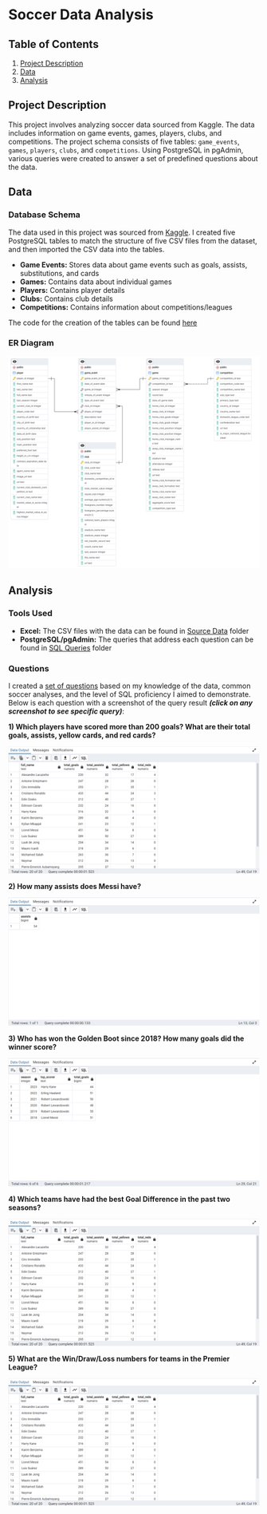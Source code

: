 # Soccer Data Analysis

## Table of Contents
1. [Project Description](#project-description)
2. [Data](#data)
3. [Analysis](#analysis)

## Project Description
This project involves analyzing soccer data sourced from Kaggle. The data includes information on game events, games, players, clubs, and competitions. The project schema consists of five tables: `game_events`, `games`, `players`, `clubs`, and `competitions`. Using PostgreSQL in pgAdmin, various queries were created to answer a set of predefined questions about the data.

## Data
### Database Schema
The data used in this project was sourced from [Kaggle](https://www.kaggle.com/datasets/davidcariboo/player-scores). I created five PostgreSQL tables to match the structure of five CSV files from the dataset, and then imported the CSV data into the tables.

- **Game Events:** Stores data about game events such as goals, assists, substitutions, and cards
- **Games:** Contains data about individual games
- **Players:** Contains player details
- **Clubs:** Contains club details
- **Competitions:** Contains information about competitions/leagues

The code for the creation of the tables can be found [here](https://github.com/taimur-butt/Soccer-Analysis-SQL-Project/blob/main/analysis/setup/Table-Creation.sql)

### ER Diagram
[![ERD](/assets/img/Soccer-Schema.png)](https://github.com/taimur-butt/Soccer-Analysis-SQL-Project/tree/main/analysis/setup/source-data)

## Analysis
### Tools Used
- **Excel:** The CSV files with the data can be found in [Source Data](https://github.com/taimur-butt/Soccer-Analysis-SQL-Project/tree/main/analysis/setup/source-data) folder
- **PostgreSQL/pgAdmin:** The queries that address each question can be found in [SQL Queries](https://github.com/taimur-butt/Soccer-Analysis-SQL-Project/tree/main/analysis/sql-queries) folder

### Questions
I created a [set of questions](https://github.com/taimur-butt/Soccer-Analysis-SQL-Project/blob/main/analysis/setup/Questions.txt) based on my knowledge of the data, common soccer analyses, and the level of SQL proficiency I aimed to demonstrate. Below is each question with a screenshot of the query result ***(click on any screenshot to see specific query)***:

**1) Which players have scored more than 200 goals? What are their total goals, assists, yellow cards, and red cards?**

![Answer1](/assets/img/(A1)-Top-Scorers-Stats.png)

**2) How many assists does Messi have?**

![Answer2](/assets/img/(A2)-Messi-Assists.png)

**3) Who has won the Golden Boot since 2018? How many goals did the winner score?**

![Answer3](/assets/img/(A3)-Golden-Boot-Winners.png)

**4) Which teams have had the best Goal Difference in the past two seasons?**

![Answer1](assets/img/(A1)-Top-Scorers-Stats.png)

**5) What are the Win/Draw/Loss numbers for teams in the Premier League?**

![Answer1](assets/img/(A1)-Top-Scorers-Stats.png)

